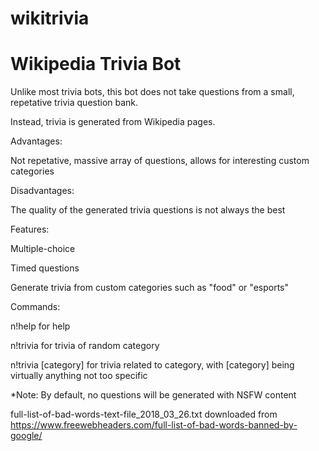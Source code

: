 # wikitrivia

<h1>Wikipedia Trivia Bot</h1>

Unlike most trivia bots, this bot does not take questions from a small, repetative trivia question bank.

Instead, trivia is generated from Wikipedia pages.

Advantages:

Not repetative, massive array of questions, allows for interesting custom categories

Disadvantages:

The quality of the generated trivia questions is not always the best

Features:

Multiple-choice

Timed questions

Generate trivia from custom categories such as "food" or "esports"

Commands:

n!help for help

n!trivia for trivia of random category

n!trivia [category] for trivia related to category, with [category] being virtually anything not too specific


*Note: By default, no questions will be generated with NSFW content


full-list-of-bad-words-text-file_2018_03_26.txt downloaded from https://www.freewebheaders.com/full-list-of-bad-words-banned-by-google/
